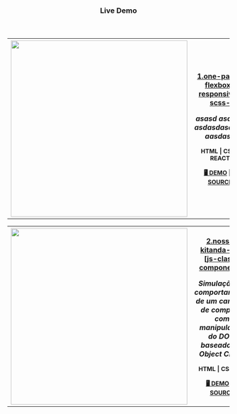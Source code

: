 <h3 align="center">

__Live Demo__

<br></h3>
<table>
<tr>
<tH style='padding:none' padding=none width=350 align=right  valign="center">
<img src="https://linuxhint.com/wp-content/uploads/2022/08/word-image-210014-1.png" width='400px'  height="auto"></tH>
<tH width=700 valign="center" align=left>
  
<p align="center">
<a href="https://github.com/HugoJhonathan/ti-academy-ciclo-02/tree/master/desafio1-kitanda">
1.one-page-flexbox-responsive-scss-
</a>
<div align="center">
  
<div align="center">

*asasd asdasd asdasdasdasd __aasdasd__*

</div>

<div align=center>
<sub>

__HTML__ | __CSS__ | __REACT__</sub>
</div>
  
</div>
  
<div align="center">
   
<sub> __[🖥️ DEMO](https://github.com/HugoJhonathan/ti-academy-ciclo-02/tree/master/desafio1-kitanda)__ </sub> <sub> | 📂</sub> <sub> __[SOURCE](https://github.com/HugoJhonathan/ti-academy-ciclo-02/tree/master/desafio1-kitanda)__ </sub>
     
</div>
      
</tH>
</tr>
</table>

<table>
<tr>
<tH style='padding:none' padding=none width=350 align=right  valign="center">
<img src="https://linuxhint.com/wp-content/uploads/2022/08/word-image-210014-1.png" width='400px'  height="auto"></tH>
<tH width=700 valign="center" align=left>
  
<p align="center">
<a href="https://hugojhonathan.github.io/projetos-de-treino/2.nossa-kitanda-v2-[js-class-components]">
2.nossa-kitanda-v2-[js-class-components]
</a>
<div align="center">
  
<div align="center">

*Simulação do comportamento de um carrinho de compras, com manipulação do DOM baseado em Object Class.*

</div>

<div align=center>
<sub>

__HTML__ | __CSS__ | __JS__</sub>
</div>
  
</div>
  
<div align="center">
   
<sub> __[🖥️ DEMO](https://hugojhonathan.github.io/projetos-de-treino/2.nossa-kitanda-v2-[js-class-components])__ </sub> <sub> | 📂</sub> <sub> __[SOURCE](https://hugojhonathan.github.io/projetos-de-treino/2.nossa-kitanda-v2-[js-class-components])__ </sub>
     
</div>
      
</tH>
</tr>
</table>
